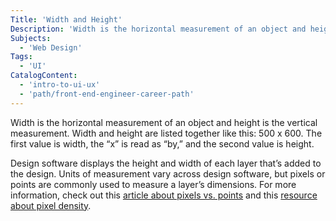 ```yaml
---
Title: 'Width and Height'
Description: 'Width is the horizontal measurement of an object and height is the vertical measurement.'
Subjects:
  - 'Web Design'
Tags:
  - 'UI'
CatalogContent:
  - 'intro-to-ui-ux'
  - 'path/front-end-engineer-career-path'
---
```


Width is the horizontal measurement of an object and height is the vertical measurement. Width and height are listed together like this: 500 x 600. The first value is width, the “x” is read as “by,” and the second value is height.

Design software displays the height and width of each layer that’s added to the design. Units of measurement vary across design software, but pixels or points are commonly used to measure a layer’s dimensions. For more information, check out this [article about pixels vs. points](​​https://anydifferencebetween.com/difference-between-pixel-and-point/) and this [resource about pixel density](https://material.io/design/layout/pixel-density.html).
